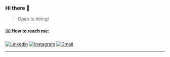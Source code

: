 ### Hi there 👋
> Open to hiring!

<!-- #### <code><img width="80%" src="https://c.tenor.com/wtFkA-UiAN4AAAAC/vaporwave.gif"></code> -->

#### :envelope: How to reach me:
[![Linkedin](https://img.shields.io/badge/-Sijie_Shen-blue?style=flat&logo=Linkedin&logoColor=white)](https://www.linkedin.com/in/kalven-shen/)
[![Instagram](https://img.shields.io/badge/-Sijie_Shen-c13584?style=flat&labelColor=c13584&logo=instagram&logoColor=white)](https://www.instagram.com/kalvenrocknroll)
[![Gmail](https://img.shields.io/badge/-Sijie_Shen-c14438?style=flat&logo=Gmail&logoColor=white)](mailto:shen.sij@northeastern.edu)

<!-- #### :computer: Programming languages and tools: 
<img align="" height="" src="https://github-readme-stats.vercel.app/api/top-langs/?username=KalvenDebig&hide_title=true&hide_border=true&layout=compact&bg_color=0,73FA79,73FDFF,D783FF&theme=graywhite&locale=cn" />

 -->
<!-- https://algo.monster/problems/amazon_online_assessment_questions -->
------------------------------------------------------------------------------------------------------------------------------------------------

<!-- ![KalvenDebig's Most used languages](https://github-readme-stats.vercel.app/api/top-langs/?username=KalvenDebig&layout=compact&hide_border=true&langs_count=10) -->
<!-- ![GitHub Activity Graph](https://activity-graph.herokuapp.com/graph?username=KalvenDebig) -->

<!-- ![GitHub stats](https://github-readme-stats.vercel.app/api/?username=KalvenDebig&show_icons=true&title_color=fff&icon_color=79ff97&text_color=9f9f9f&bg_color=151515) -->

<!--  ![GitHub streak stats](https://github-readme-streak-stats.herokuapp.com/?user=KalvenDebig)   -->


<!-- The Arboretum at Penn State: This beautiful botanical garden covers 370 acres and features stunning landscapes, gardens, and walking paths. It's an ideal place for a leisurely stroll, enjoying nature, and finding peaceful spots to spend time together.

Mount Nittany: Hiking up Mount Nittany provides a panoramic view of the campus and the surrounding area. The trail offers a moderate hike, and reaching the summit together can be a rewarding experience for couples who enjoy outdoor activities.

The Palmer Museum of Art: Located on Penn State's campus, this museum houses an impressive collection of American, European, and contemporary art. Exploring the exhibits together can make for a cultured and thought-provoking date.

The Woskob Family Gallery: Situated in downtown State College, this gallery focuses on contemporary art and hosts rotating exhibitions. It's an excellent place for couples with an interest in art to explore and discuss new and innovative works.

Penn's Cave and Wildlife Park: Located just a short drive from Penn State, Penn's Cave offers guided boat tours through the caverns. Exploring the underground world together can be a unique and memorable experience.

Tussey Mountain: In both summer and winter, Tussey Mountain offers various activities for couples. You can go hiking, skiing, snowboarding, or enjoy a romantic chairlift ride, all while taking in the scenic beauty of the area.

Local Wineries: Central Pennsylvania is home to several wineries, such as Mount Nittany Vineyard & Winery and Happy Valley Vineyard & Winery. Visiting a winery for a tasting or enjoying a glass of wine together can be a romantic and relaxing experience.

Whipple Dam State Park: This picturesque park is located near State College and features a tranquil lake, picnic areas, and walking trails. It's an ideal place for a romantic picnic or a leisurely stroll along the water's edge.

The Penn State Creamery: Indulge your sweet tooth with a visit to the famous Penn State Creamery, located on campus. You can enjoy a scoop (or two!) of delicious ice cream together, with a wide variety of flavors to choose from.

Boal Mansion Museum: Situated in Boalsburg, just a short drive from Penn State, this historic house museum showcases the region's history. Explore the exhibits, take a guided tour, and learn about the local heritage together. -->

<!--
Software Engineer	June - September 2021
Cookies Inc, Remote
•	Developed auto-reply discord robot by using JavaScript and Discord development APIs.
•	Launched project on AWS by using EC2, utilized MongoDB and Amazon DocumentDB for user activity database, AWS load balancer for handling huge number of requests.
•	Designed and developed game information related backend APIs for backstage client use by using Java.

Software Engineer	July 2020 - March 2021
Pinkool Inc, Remote
•	Used MySQL as project database for storing user related data, such as shopping cart, order details, order status, product details, and so on as well as Map Struct as DTO dependency.
•	Used Spring Security, Sessions, Token Services for both customer and vendor login service.
•	Decoupled different business services by using Kafka clusters and Zookeeper Map Struct, utilized Apache Avro for data serialization.
•	Utilized Junit 5, and Mockito as test framework, test components, and function behaviors , rest apis response under different scenario covered 65% of our functions.

•	Project
Software Engineer
AI Based Language Learning Application, Los Angeles, CA	February 2023 – Present
•	Developed the front end by using Taro.js. Speeded up the development time by 30%.
•	Developed middle stage platform to update content data and access keys for users by using Nest.js and React.js
•	Designed and developed proxy service by using Nest.js to increase the service accessibility.
•	Developed application backend service by using Nest.js and ProtoBuf by google for user language data serialization and kernel response deserialization.
•	Utilized GraphQL for API development, fasten the process by 25%

TL;DR
I'm currently working as a software engineer at a small traditional company. Our technology stack is quite outdated, and most of the time is spent developing Windows desktop software using Microsoft Foundational Classes. The majority of our tickets are related to MFC, and we don’t have a traditional backend. Since joining the company, I’ve introduced concepts like CI/CD and unit testing, and have been working on decoupling our previous code, as all the logic processing is integrated into this front-end solution. It’s common to have a function that spans a thousand lines. Recently, our embedded system needs to be migrated from Windows OS to Linux OS, which I find relatively interesting. But overall, working here is very frustrating and not helpful for my career development. What should I do now?
A bit more background: I received my master's degree in 2022, and in September 2022, I received an L4 offer from Amazon after an afternoon of interviews(experienced portal). Unfortunately, my offer was withdrawn in the November layoffs. I am grateful to my current employer for hiring me when I was in need of money, otherwise, I might have had to consider pursuing a PhD degree (I am an international student).
At the beginning of 2024, I started job hunting again. I interviewed for an L5 position at AWS, including system design, algorithms, and OOD. Algorithms are no problem for me, I can even solve those problems 15 minutes earlier, and I communicated well with the manager about system design. However, one interviewer consistently tried to find faults with my OOD solutions. Despite writing the code, I felt he did not want me on his team, and I ultimately did not pass the interview. I have one year of full-time work experience in another country, related to the internet, and for me, programming languages are not an issue. I am also learning distributed system design and have practical experience, but I keep receiving rejection letters. I’m surprised I keep getting interviews with Amazon, and except for that one interviewer, my interview experiences have been very good, and I believe my skills are not bad.
What should I do now? I don't want to start living a retired life while I'm still so young; I'm seeking more complex, hands-on experience. It seems hard to achieve this individually with a mature product, in a distributed environment, tackling real-world problems...
I don't care about the salary. What matters to me is if they sponsor visa, and if it's in the internet business, that’s enough. Location doesn’t matter to me either.
If anyone has ideas or suggestions, please leave a comment. I’m increasingly feeling like I’m getting older.

Thank you for reading.

-->
